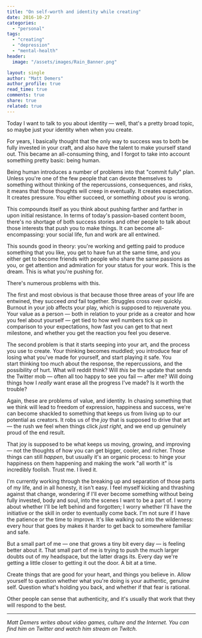 ```yaml
---
title: "On self-worth and identity while creating"
date: 2016-10-27
categories: 
  - "personal"
tags: 
  - "creating"
  - "depression"
  - "mental-health"
header:
  image: "/assets/images/Rain_Banner.png"

layout: single
author: "Matt Demers"
author_profile: true
read_time: true
comments: true
share: true
related: true
---
```


Today I want to talk to you about identity — well, that's a pretty broad topic, so maybe just your identity when when you create.

For years, I basically thought that the only way to success was to both be fully invested in your craft, and also have the talent to make yourself stand out. This became an all-consuming thing, and I forgot to take into account something pretty basic: being human.

<!--more-->

Being human introduces a number of problems into that "commit fully" plan. Unless you're one of the few people that can devote themselves to something without thinking of the repercussions, consequences, and risks, it means that those thoughts will creep in eventually. It creates expectation. It creates pressure. You either succeed, or something _about you_ is wrong.

This compounds itself as you think about pushing farther and farther in upon initial resistance. In terms of today's passion-based content boom, there's no shortage of both success stories and other people to talk about those interests that push you to make things. It can become all-encompassing: your social life, fun and work are all entwined.

This sounds good in theory: you're working and getting paid to produce something that you like, you get to have fun at the same time, and you either get to become friends with people who share the same passions as you, or get attention and admiration for your status for your work. This is the dream. This is what you're pushing for.

There's numerous problems with this.

The first and most obvious is that because those three areas of your life are entwined, they succeed _and_ fail together. Struggles cross over quickly. Burnout in your job affects your play, which is supposed to rejuvenate you. Your value as a person — both in relation to your pride as a creator and how you feel about yourself — get tied to how well numbers tick up in comparison to your expectations, how fast you can get to that next milestone, and whether you get the reaction you feel you deserve.

The second problem is that it starts seeping into your art, and the process you use to create. Your thinking becomes muddled; you introduce fear of losing what you've made for yourself, and start playing it safe. You start thinking too much about the response, the repercussions, and the possibility of hurt. What will reddit think? Will _this_ be the update that sends the Twitter mob — often all too happy to see you fail — after me? Will doing things how I _really_ want erase all the progress I've made? Is it worth the trouble?

Again, these are problems of value, and identity. In chasing something that we think will lead to freedom of expression, happiness and success, we're can become shackled to something that keeps us from living up to our potential as creators. It robs us of the _joy_ that is supposed to drive that art — the rush we feel when things click _just right_, and we end up genuinely proud of the end result.

That joy is supposed to be what keeps us moving, growing, and improving — not the thoughts of how you can get bigger, cooler, and richer. Those things can still _happen_, but usually it's an organic process: to hinge your happiness on them happening and making the work "all worth it" is incredibly foolish. Trust me. I lived it.

I'm currently working through the breaking up and separation of those parts of my life, and in all honesty, it isn't easy. I feel myself kicking and thrashing against that change, wondering if I'll ever become something without being fully invested, body and soul, into the scenes I want to be a part of. I worry about whether I'll be left behind and forgotten; I worry whether I'll have the initiative or the skill in order to eventually come back. I'm not sure if I have the patience or the time to improve. It's like walking out into the wilderness: every hour that goes by makes it harder to get back to somewhere familiar and safe.

But a small part of me — one that grows a tiny bit every day — is feeling better about it. That small part of me is trying to push the much larger doubts out of my headspace, but the latter drags its. Every day we're getting a little closer to getting it out the door. A bit at a time.

Create things that are good for your heart, and things you believe in. Allow yourself to question whether what you're doing is your authentic, genuine self. Question what's holding you back, and whether if that fear is rational.

Other people can sense that authenticity, and it's usually that work that they will respond to the best.

* * *

_Matt Demers writes about video games, culture and the Internet. You can find him on Twitter and watch him stream on Twitch._
